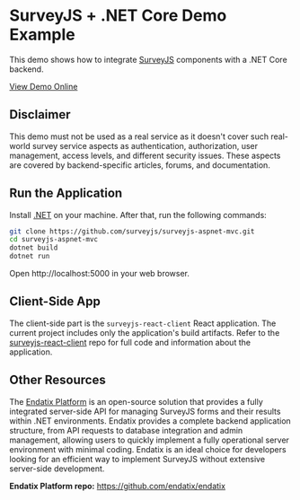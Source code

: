 # SurveyJS + .NET Core Demo Example

This demo shows how to integrate [SurveyJS](https://surveyjs.io/) components with a .NET Core backend.

[View Demo Online](https://surveyjs-aspnet-core.azurewebsites.net/)

## Disclaimer

This demo must not be used as a real service as it doesn't cover such real-world survey service aspects as authentication, authorization, user management, access levels, and different security issues. These aspects are covered by backend-specific articles, forums, and documentation.

## Run the Application

Install [.NET](https://dotnet.microsoft.com/en-us/download) on your machine. After that, run the following commands:

```bash
git clone https://github.com/surveyjs/surveyjs-aspnet-mvc.git
cd surveyjs-aspnet-mvc
dotnet build
dotnet run
```

Open http://localhost:5000 in your web browser.

## Client-Side App

The client-side part is the `surveyjs-react-client` React application. The current project includes only the application's build artifacts. Refer to the [surveyjs-react-client](https://github.com/surveyjs/surveyjs-react-client) repo for full code and information about the application.

## Other Resources

The [Endatix Platform](https://endatix.com/?utm_source=surveyjs&utm_medium=partner+link) is an open-source solution that provides a fully integrated server-side API for managing SurveyJS forms and their results within .NET environments. Endatix provides a complete backend application structure, from API requests to database integration and admin management, allowing users to quickly implement a fully operational server environment with minimal coding. Endatix is an ideal choice for developers looking for an efficient way to implement SurveyJS without extensive server-side development. 

**Endatix Platform repo:** https://github.com/endatix/endatix

